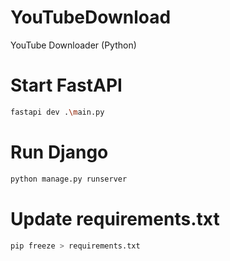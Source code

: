 # YouTubeDownload
YouTube Downloader (Python)

# Start FastAPI
``` bash
fastapi dev .\main.py
```

# Run Django
``` Python
python manage.py runserver
```

# Update requirements.txt
``` bash
pip freeze > requirements.txt
```
